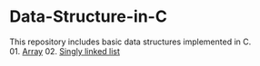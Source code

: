 # Data-Structure-in-C
This repository includes basic data structures implemented in C. <br />
<space> <space>01. [Array](https://github.com/RakhshandaMujib/Data-Structure-in-C/blob/main/01%20Array.c)
02. [Singly linked list](https://github.com/RakhshandaMujib/Data-Structure-in-C/blob/main/02%20Linked%20list.c)
